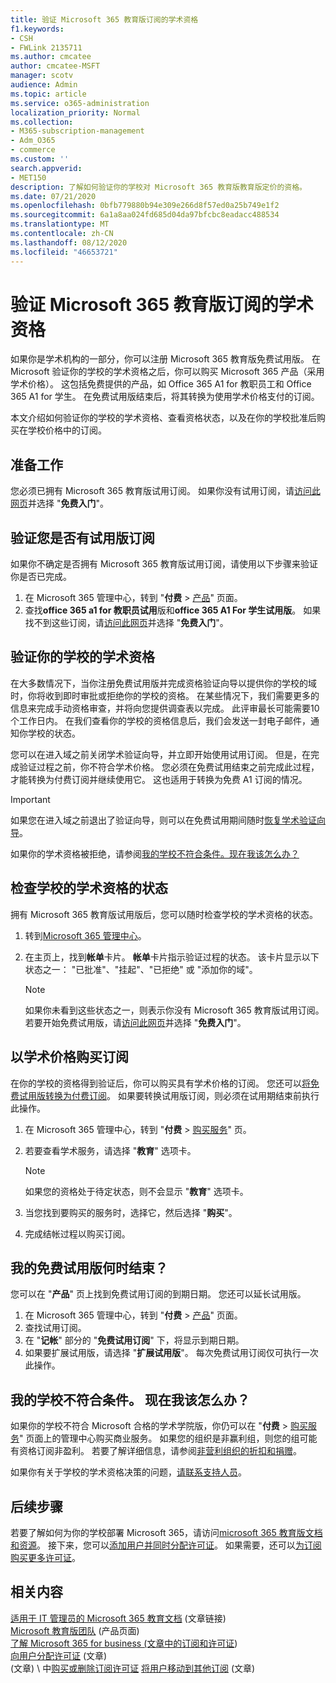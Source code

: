 ```yaml
---
title: 验证 Microsoft 365 教育版订阅的学术资格
f1.keywords:
- CSH
- FWLink 2135711
ms.author: cmcatee
author: cmcatee-MSFT
manager: scotv
audience: Admin
ms.topic: article
ms.service: o365-administration
localization_priority: Normal
ms.collection:
- M365-subscription-management
- Adm_O365
- commerce
ms.custom: ''
search.appverid:
- MET150
description: 了解如何验证你的学校对 Microsoft 365 教育版教育版定价的资格。
ms.date: 07/21/2020
ms.openlocfilehash: 0bfb779880b94e309e266d8f57ed0a25b749e1f2
ms.sourcegitcommit: 6a1a8aa024fd685d04da97bfcbc8eadacc488534
ms.translationtype: MT
ms.contentlocale: zh-CN
ms.lasthandoff: 08/12/2020
ms.locfileid: "46653721"
---
```

# <a name="verify-academic-eligibility-for-microsoft-365-education-subscriptions"></a>验证 Microsoft 365 教育版订阅的学术资格

如果你是学术机构的一部分，你可以注册 Microsoft 365 教育版免费试用版。 在 Microsoft 验证你的学校的学术资格之后，你可以购买 Microsoft 365 产品（采用学术价格）。 这包括免费提供的产品，如 Office 365 A1 for 教职员工和 Office 365 A1 for 学生。 在免费试用版结束后，将其转换为使用学术价格支付的订阅。

本文介绍如何验证你的学校的学术资格、查看资格状态，以及在你的学校批准后购买在学校价格中的订阅。

## <a name="before-you-begin"></a>准备工作

您必须已拥有 Microsoft 365 教育版试用订阅。 如果你没有试用订阅，请[访问此网页](https://www.microsoft.com/microsoft-365/academic/compare-office-365-education-plans?activetab=tab%3aprimaryr1)并选择 "**免费入门**"。

## <a name="verify-that-you-have-a-trial-subscription"></a>验证您是否有试用版订阅

如果你不确定是否拥有 Microsoft 365 教育版试用订阅，请使用以下步骤来验证你是否已完成。

1. 在 Microsoft 365 管理中心，转到 "**付费** \> <a href="https://go.microsoft.com/fwlink/p/?linkid=842054" target="_blank">产品</a>" 页面。
2. 查找**office 365 a1 for 教职员试用**版和**office 365 A1 For 学生试用版**。 如果找不到这些订阅，请[访问此网页](https://www.microsoft.com/microsoft-365/academic/compare-office-365-education-plans?activetab=tab%3aprimaryr1)并选择 "**免费入门**"。

## <a name="verify-your-schools-academic-eligibility"></a>验证你的学校的学术资格

在大多数情况下，当你注册免费试用版并完成资格验证向导以提供你的学校的域时，你将收到即时审批或拒绝你的学校的资格。 在某些情况下，我们需要更多的信息来完成手动资格审查，并将向您提供调查表以完成。 此评审最长可能需要10个工作日内。 在我们查看你的学校的资格信息后，我们会发送一封电子邮件，通知你学校的状态。

您可以在进入域之前关闭学术验证向导，并立即开始使用试用订阅。 但是，在完成验证过程之前，你不符合学术价格。 您必须在免费试用结束之前完成此过程，才能转换为付费订阅并继续使用它。 这也适用于转换为免费 A1 订阅的情况。

> [!IMPORTANT]
> 如果您在进入域之前退出了验证向导，则可以在免费试用期间随时[恢复学术验证向导](https://go.microsoft.com/fwlink/p/?linkid=2135255)。

如果你的学术资格被拒绝，请参阅[我的学校不符合条件。现在我该怎么办？](#my-school-isnt-eligible-what-do-i-do-now)

## <a name="check-the-status-of-your-schools-academic-eligibility"></a>检查学校的学术资格的状态

拥有 Microsoft 365 教育版试用版后，您可以随时检查学校的学术资格的状态。

1. 转到[Microsoft 365 管理中心](https://go.microsoft.com/fwlink/p/?linkid=2024339)。
2. 在主页上，找到**帐单**卡片。
    **帐单**卡片指示验证过程的状态。 该卡片显示以下状态之一： "已批准"、"挂起"、"已拒绝" 或 "添加你的域"。

    > [!NOTE]
    > 如果你未看到这些状态之一，则表示你没有 Microsoft 365 教育版试用订阅。 若要开始免费试用版，请[访问此网页](https://www.microsoft.com/microsoft-365/academic/compare-office-365-education-plans?activetab=tab%3aprimaryr1)并选择 "**免费入门**"。

## <a name="buy-subscriptions-at-academic-prices"></a>以学术价格购买订阅

在你的学校的资格得到验证后，你可以购买具有学术价格的订阅。 您还可以[将免费试用版转换为付费订阅](https://docs.microsoft.com/microsoft-365/commerce/buy-a-subscription-from-your-free-trial)。 如果要转换试用版订阅，则必须在试用期结束前执行此操作。

1. 在 Microsoft 365 管理中心，转到 "**付费** \> <a href="https://go.microsoft.com/fwlink/p/?linkid=868433" target="_blank">购买服务</a>" 页。
2. 若要查看学术服务，请选择 "**教育**" 选项卡。

    > [!NOTE]
    > 如果您的资格处于待定状态，则不会显示 "**教育**" 选项卡。

3. 当您找到要购买的服务时，选择它，然后选择 "**购买**"。
4. 完成结帐过程以购买订阅。

## <a name="when-does-my-free-trial-end"></a>我的免费试用版何时结束？

您可以在 "**产品**" 页上找到免费试用订阅的到期日期。 您还可以延长试用版。

1. 在 Microsoft 365 管理中心，转到 "**付费** \> <a href="https://go.microsoft.com/fwlink/p/?linkid=842054" target="_blank">产品</a>" 页面。
2. 查找试用订阅。
3. 在 "**记帐**" 部分的 "**免费试用订阅**" 下，将显示到期日期。
4. 如果要扩展试用版，请选择 "**扩展试用版**"。 每次免费试用订阅仅可执行一次此操作。

## <a name="my-school-isnt-eligible-what-do-i-do-now"></a>我的学校不符合条件。 现在我该怎么办？

如果你的学校不符合 Microsoft 合格的学术学院版，你仍可以在 "**付费** \> <a href="https://go.microsoft.com/fwlink/p/?linkid=868433" target="_blank">购买服务</a>" 页面上的管理中心购买商业服务。 如果您的组织是非赢利组，则您的组可能有资格订阅非盈利。 若要了解详细信息，请参阅[非营利组织的折扣和捐赠](https://www.microsoft.com/nonprofits/eligibility)。

如果你有关于学校的学术资格决策的问题，[请联系支持人员](../../admin/contact-support-for-business-products.md)。

## <a name="next-steps"></a>后续步骤

若要了解如何为你的学校部署 Microsoft 365，请访问[microsoft 365 教育版文档和资源](https://docs.microsoft.com/microsoft-365/education/deploy/)。 接下来，您可以[添加用户并同时分配许可证](../../admin/add-users/add-users.md)。 如果需要，还可以[为订阅购买更多许可证](../licenses/buy-licenses.md)。

## <a name="related-content"></a>相关内容

[适用于 IT 管理员的 Microsoft 365 教育文档](https://docs.microsoft.com/education/itadmins) (文章链接) \
[Microsoft 教育版团队](https://microsoft.com/education/products/teams/default.aspx) (产品页面) \
[了解 Microsoft 365 for business (文章中的订阅和许可证](../licenses/subscriptions-and-licenses.md)) \
[向用户分配许可证](../../admin/manage/assign-licenses-to-users.md) (文章) \
 (文章) \ 中[购买或删除订阅许可证](../licenses/buy-licenses.md)
[将用户移动到其他订阅](move-users-different-subscription.md) (文章) 
